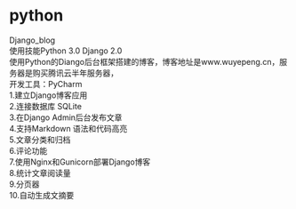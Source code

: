 # python  
Django_blog  
使用技能Python 3.0 Django 2.0  
使用Python的Diango后台框架搭建的博客，博客地址是www.wuyepeng.cn，服务器是购买腾讯云半年服务器，  
开发工具：PyCharm   
1.建立Django博客应用  
2.连接数据库 SQLite  
3.在Django Admin后台发布文章  
4.支持Markdown 语法和代码高亮  
5.文章分类和归档  
6.评论功能  
7.使用Nginx和Gunicorn部署Django博客  
8.统计文章阅读量  
9.分页器  
10.自动生成文摘要  
